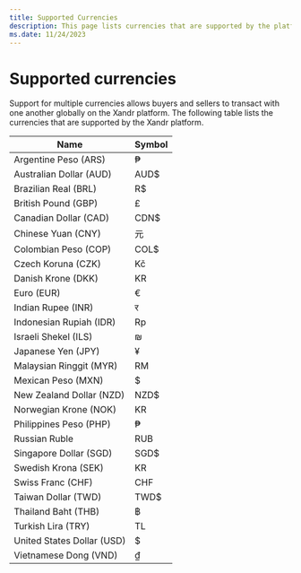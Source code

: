 ```yaml
---
title: Supported Currencies
description: This page lists currencies that are supported by the platform.
ms.date: 11/24/2023
---
```


# Supported currencies

Support for multiple currencies allows buyers and sellers to transact with one another globally on the Xandr platform. The following table lists the currencies that are supported by the Xandr platform.

| Name                        | Symbol   |
|-----------------------------|----------|
| Argentine Peso (ARS)        | ₱        |
| Australian Dollar (AUD)     | AUD$     |
| Brazilian Real (BRL)        | R$       |
| British Pound (GBP)         | £        |
| Canadian Dollar (CAD)       | CDN$     |
| Chinese Yuan (CNY)          | 元       |
| Colombian Peso (COP)        | COL$     |
| Czech Koruna (CZK)          | Kč       |
| Danish Krone (DKK)          | KR       |
| Euro (EUR)                  | €        |
| Indian Rupee (INR)          | र        |
| Indonesian Rupiah (IDR)     | Rp       |
| Israeli Shekel (ILS)        | ₪        |
| Japanese Yen (JPY)          | ¥        |
| Malaysian Ringgit (MYR)     | RM       |
| Mexican Peso (MXN)          | $        |
| New Zealand Dollar (NZD)    | NZD$     |
| Norwegian Krone (NOK)       | KR       |
| Philippines Peso (PHP)      | ₱        |
| Russian Ruble               | RUB      |
| Singapore Dollar (SGD)      | SGD$     |
| Swedish Krona (SEK)         | KR       |
| Swiss Franc (CHF)           | CHF      |
| Taiwan Dollar (TWD)         | TWD$     |
| Thailand Baht (THB)         | ฿        |
| Turkish Lira (TRY)          | TL       |
| United States Dollar (USD)  | $        |
| Vietnamese Dong (VND)       | ₫        |
